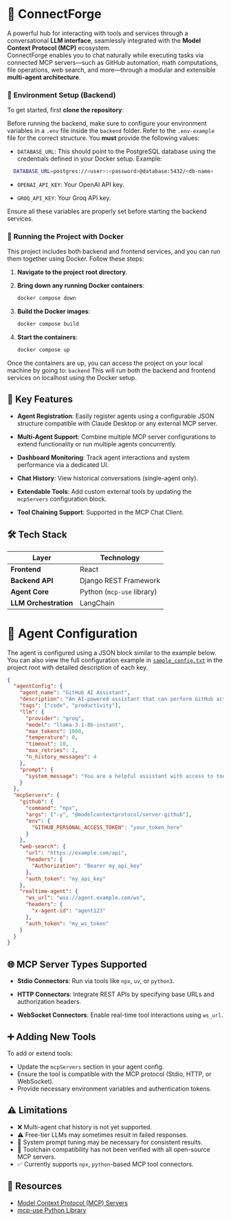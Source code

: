 # 🧠 ConnectForge

A powerful hub for interacting with tools and services through a conversational **LLM interface**, seamlessly integrated with the **Model Context Protocol (MCP)** ecosystem.  
ConnectForge enables you to chat naturally while executing tasks via connected MCP servers—such as GitHub automation, math computations, file operations, web search, and more—through a modular and extensible **multi-agent architecture**.

### 🔧 Environment Setup (Backend)

To get started, first **clone the repository**:

Before running the backend, make sure to configure your environment variables in a `.env` file inside the `backend` folder. Refer to the `.env-example` file for the correct structure. You **must** provide the following values:

- `DATABASE_URL`: This should point to the PostgreSQL database using the credentials defined in your Docker setup. Example:

```bash
  DATABASE_URL=postgres://<user>:<password>@database:5432/<db-name>
```

- `OPENAI_API_KEY`: Your OpenAI API key.

- `GROQ_API_KEY`: Your Groq API key.

Ensure all these variables are properly set before starting the backend services.

### 🚀 Running the Project with Docker

This project includes both backend and frontend services, and you can run them together using Docker. Follow these steps:

1. **Navigate to the project root directory**.

2. **Bring down any running Docker containers**:

   ```bash
   docker compose down
   ```

3. **Build the Docker images**:

   ```bash
   docker compose build
   ```

4. **Start the containers**:

   ```bash
   docker compose up
   ```

Once the containers are up, you can access the project on your local machine by going to: `backend`
This will run both the backend and frontend services on localhost using the Docker setup.

## 🚀 Key Features

- **Agent Registration**: Easily register agents using a configurable JSON structure compatible with Claude Desktop or any external MCP server.

- **Multi-Agent Support**: Combine multiple MCP server configurations to extend functionality or run multiple agents concurrently.

- **Dashboard Monitoring**: Track agent interactions and system performance via a dedicated UI.

- **Chat History**: View historical conversations (single-agent only).

- **Extendable Tools**: Add custom external tools by updating the `mcpServers` configuration block.

- **Tool Chaining Support**: Supported in the MCP Chat Client.

## 🛠 Tech Stack

| Layer                 | Technology                 |
| --------------------- | -------------------------- |
| **Frontend**          | React                      |
| **Backend API**       | Django REST Framework      |
| **Agent Core**        | Python (`mcp-use` library) |
| **LLM Orchestration** | LangChain                  |

# 🧩 Agent Configuration

The agent is configured using a JSON block similar to the example below.  
You can also view the full configuration example in [`sample_config.txt`](./sample_config.txt) in the project root with detailed description of each key.

```json
{
  "agentConfig": {
    "agent_name": "GitHub AI Assistant",
    "description": "An AI-powered assistant that can perform GitHub actions, math calculations, and access local files.",
    "tags": ["code", "productivity"],
    "llm": {
      "provider": "groq",
      "model": "llama-3.1-8b-instant",
      "max_tokens": 1000,
      "temperature": 0,
      "timeout": 10,
      "max_retries": 2,
      "n_history_messages": 4
    },
    "prompt": {
      "system_message": "You are a helpful assistant with access to tools..."
    }
  },
  "mcpServers": {
    "github": {
      "command": "npx",
      "args": ["-y", "@modelcontextprotocol/server-github"],
      "env": {
        "GITHUB_PERSONAL_ACCESS_TOKEN": "your_token_here"
      }
    },
    "web-search": {
      "url": "https://example.com/api",
      "headers": {
        "Authorization": "Bearer my_api_key"
      },
      "auth_token": "my_api_key"
    },
    "realtime-agent": {
      "ws_url": "wss://agent.example.com/ws",
      "headers": {
        "x-agent-id": "agent123"
      },
      "auth_token": "my_ws_token"
    }
  }
}
```

## 🌐 MCP Server Types Supported

- **Stdio Connectors**: Run via tools like `npx`, `uv`, or `python3`.

- **HTTP Connectors**: Integrate REST APIs by specifying base URLs and authorization headers.

- **WebSocket Connectors**: Enable real-time tool interactions using `ws_url`.

## ➕ Adding New Tools

To add or extend tools:

- Update the `mcpServers` section in your agent config.
- Ensure the tool is compatible with the MCP protocol (Stdio, HTTP, or WebSocket).
- Provide necessary environment variables and authentication tokens.

## ⚠️ Limitations

- ❌ Multi-agent chat history is not yet supported.
- ⚠️ Free-tier LLMs may sometimes result in failed responses.
- 🔄 System prompt tuning may be necessary for consistent results.
- 🧪 Toolchain compatibility has not been verified with all open-source MCP servers.
- ✅ Currently supports `npx`, `python`-based MCP tool connectors.

## 📖 Resources

- [Model Context Protocol (MCP) Servers](https://github.com/modelcontextprotocol/servers)
- [mcp-use Python Library](https://github.com/mcp-use/mcp-use)
